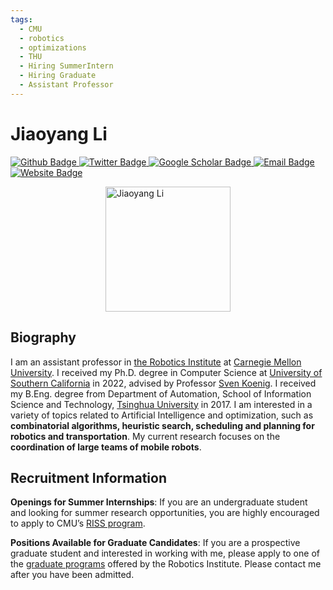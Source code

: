 ```yaml
---
tags:
  - CMU
  - robotics
  - optimizations
  - THU
  - Hiring SummerIntern
  - Hiring Graduate
  - Assistant Professor
---
```


# Jiaoyang Li 

<p align="left">
  <a href="https://github.com/Jiaoyang-Li">
    <img src="https://img.shields.io/badge/Github-white?logo=github&logoColor=black&cacheSeconds=1" alt="Github Badge"/>
  </a>
  <a href="https://twitter.com/JiaoyangLi9">
    <img src="https://img.shields.io/badge/Twitter-white?logo=twitter&logoColor=blue&cacheSeconds=1" alt="Twitter Badge"/>
  </a>
  <a href="https://scholar.google.com/">
    <img src="https://img.shields.io/badge/GoogleScholar-white?logo=googlescholar&logoColor=blue&cacheSeconds=1" alt="Google Scholar Badge"/>
  </a>
  <a href="mailto:jiaoyanl@andrew.cmu.edu">
    <img src="https://img.shields.io/badge/Email-white?logo=gmail&logoColor=blue" alt="Email Badge"/>
  </a>
  <a href="https://jiaoyangli.me/">
  <img src="https://img.shields.io/badge/website-white?logo=wordpress&logoColor=blue" alt="Website Badge"/>
  </a>
</p>




<div style="display: flex; justify-content: center;">
  <img src="https://jiaoyangli.me/images/profile.png" alt="Jiaoyang Li" width="200"/>
</div>

## Biography

I am an assistant professor in [the Robotics Institute](https://www.ri.cmu.edu/) at [Carnegie Mellon University](https://www.cmu.edu/). I received my Ph.D. degree in Computer Science at [University of Southern California](https://www.usc.edu/) in 2022, advised by Professor [Sven Koenig](http://idm-lab.org/index.html). I received my B.Eng. degree from Department of Automation, School of Information Science and Technology, [Tsinghua University](https://www.tsinghua.edu.cn/en/) in 2017. I am interested in a variety of topics related to Artificial Intelligence and optimization, such as **combinatorial algorithms, heuristic search, scheduling and planning for robotics and transportation**. My current research focuses on the **coordination of large teams of mobile robots**.



## Recruitment Information

 **Openings for Summer Internships**: If you are an undergraduate student and looking for summer research opportunities, you are highly encouraged to apply to CMU’s [RISS program](https://riss.ri.cmu.edu/).

 **Positions Available for Graduate Candidates**: If you are a prospective graduate student and interested in working with me, please apply to one of the [graduate programs](https://www.ri.cmu.edu/ri-education/) offered by the Robotics Institute. Please contact me after you have been admitted.

